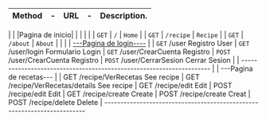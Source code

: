        
|        Method  |    -   |     URL   |  -           |           Description.     |
|----------------|--------|-----------|--------------|----------------------------|
|
|
|Pagina de inicio| | |
| 
|
|        `GET`     |                `/`                  |              `Home`    |
|        `GET`     |             `/recipe`               |             `Recipe`   |
|        `GET`     |             `/about`                |              `About`   |
|
|
|                     [---Pagina de login----](url)
|
|        `GET`             /user                                Registro User
|        `GET`             /user/login                          Formulario Login
|        `GET`             /user/CrearCuenta                    Registro
|        `POST`            /user/CrearCuenta                    Registro
|       `POST`            /user/CerrarSesion                   Cerrar Sesion
|
|      --------------------------------------------------------------------
|
|                      ---Pagina de recetas---
|
|        GET             /recipe/VerRecetas                     See recipe
|        GET             /recipe/VerRecetas/details             See recipe
|        GET             /recipe/edit                           Edit
|        POST            /recipe/edit                           Edit
|        GET             /recipe/create                         Create
|        POST            /recipe/create                         Creat
|        POST            /recipe/delete                         Delete
|  ------------------------------------------------------------------------
